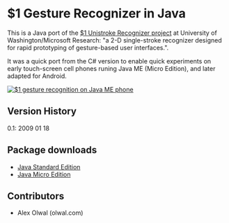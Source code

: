 $1 Gesture Recognizer in Java
======================
This is a Java port of the [$1 Unistroke Recognizer project](http://depts.washington.edu/madlab/proj/dollar/) at University of Washington/Microsoft Research: "a 2-D single-stroke recognizer designed for rapid prototyping of gesture-based user interfaces.". 

It was a quick port from the C# version to enable quick experiments on early touch-screen cell phones runing Java ME (Micro Edition), and later adapted for Android. 

[![$1 gesture recognition on Java ME phone](https://i.vimeocdn.com/video/86718056_260x146.jpg)](https://vimeo.com/2874413)

Version History
---------------
0.1: 2009 01 18

Package downloads
---------------
* [Java Standard Edition](http://www.olwal.com/?dollar_java_se)
* [Java Micro Edition](http://www.olwal.com/?dollar_java_me)

Contributors
------------
- Alex Olwal (olwal.com)

